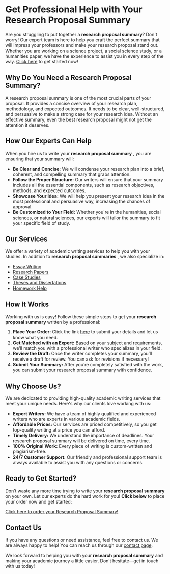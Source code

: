 # Get Professional Help with Your Research Proposal Summary

Are you struggling to put together a **research proposal summary**? Don't worry! Our expert team is here to help you craft the perfect summary that will impress your professors and make your research proposal stand out. Whether you are working on a science project, a social science study, or a humanities paper, we have the experience to assist you in every step of the way. [Click here](https://tinyurl.com/topessay?keyword=research+proposal+summary) to get started now!

## Why Do You Need a Research Proposal Summary?

A research proposal summary is one of the most crucial parts of your proposal. It provides a concise overview of your research plan, methodology, and expected outcomes. It needs to be clear, well-structured, and persuasive to make a strong case for your research idea. Without an effective summary, even the best research proposal might not get the attention it deserves.

## How Our Experts Can Help

When you hire us to write your **research proposal summary** , you are ensuring that your summary will:

- **Be Clear and Concise:** We will condense your research plan into a brief, coherent, and compelling summary that grabs attention.
- **Follow the Proper Structure:** Our writers will ensure that your summary includes all the essential components, such as research objectives, methods, and expected outcomes.
- **Showcase Your Idea:** We will help you present your research idea in the most professional and persuasive way, increasing the chances of approval.
- **Be Customized to Your Field:** Whether you're in the humanities, social sciences, or natural sciences, our experts will tailor the summary to fit your specific field of study.

## Our Services

We offer a variety of academic writing services to help you with your studies. In addition to **research proposal summaries** , we also specialize in:

- [Essay Writing](https://tinyurl.com/topessay?keyword=research+proposal+summary)
- [Research Papers](https://tinyurl.com/topessay?keyword=research+proposal+summary)
- [Case Studies](https://tinyurl.com/topessay?keyword=research+proposal+summary)
- [Theses and Dissertations](https://tinyurl.com/topessay?keyword=research+proposal+summary)
- [Homework Help](https://tinyurl.com/topessay?keyword=research+proposal+summary)

## How It Works

Working with us is easy! Follow these simple steps to get your **research proposal summary** written by a professional:

1. **Place Your Order:** Click the link [here](https://tinyurl.com/topessay?keyword=research+proposal+summary) to submit your details and let us know what you need.
2. **Get Matched with an Expert:** Based on your subject and requirements, we’ll match you with a professional writer who specializes in your field.
3. **Review the Draft:** Once the writer completes your summary, you’ll receive a draft for review. You can ask for revisions if necessary!
4. **Submit Your Summary:** After you’re completely satisfied with the work, you can submit your research proposal summary with confidence.

## Why Choose Us?

We are dedicated to providing high-quality academic writing services that meet your unique needs. Here's why our clients love working with us:

- **Expert Writers:** We have a team of highly qualified and experienced writers who are experts in various academic fields.
- **Affordable Prices:** Our services are priced competitively, so you get top-quality writing at a price you can afford.
- **Timely Delivery:** We understand the importance of deadlines. Your research proposal summary will be delivered on time, every time.
- **100% Original Work:** Every piece of writing is custom-written and plagiarism-free.
- **24/7 Customer Support:** Our friendly and professional support team is always available to assist you with any questions or concerns.

## Ready to Get Started?

Don’t waste any more time trying to write your **research proposal summary** on your own. Let our experts do the hard work for you! **Click below** to place your order now and get started:

[Click here to order your Research Proposal Summary!](https://tinyurl.com/topessay?keyword=research+proposal+summary)

## Contact Us

If you have any questions or need assistance, feel free to contact us. We are always happy to help! You can reach us through our [contact page](https://tinyurl.com/topessay?keyword=research+proposal+summary).

We look forward to helping you with your **research proposal summary** and making your academic journey a little easier. Don’t hesitate—get in touch with us today!
